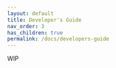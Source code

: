 ```yaml
---
layout: default
title: Developer's Guide
nav_order: 3
has_children: true
permalink: /docs/developers-guide
---
```


WIP